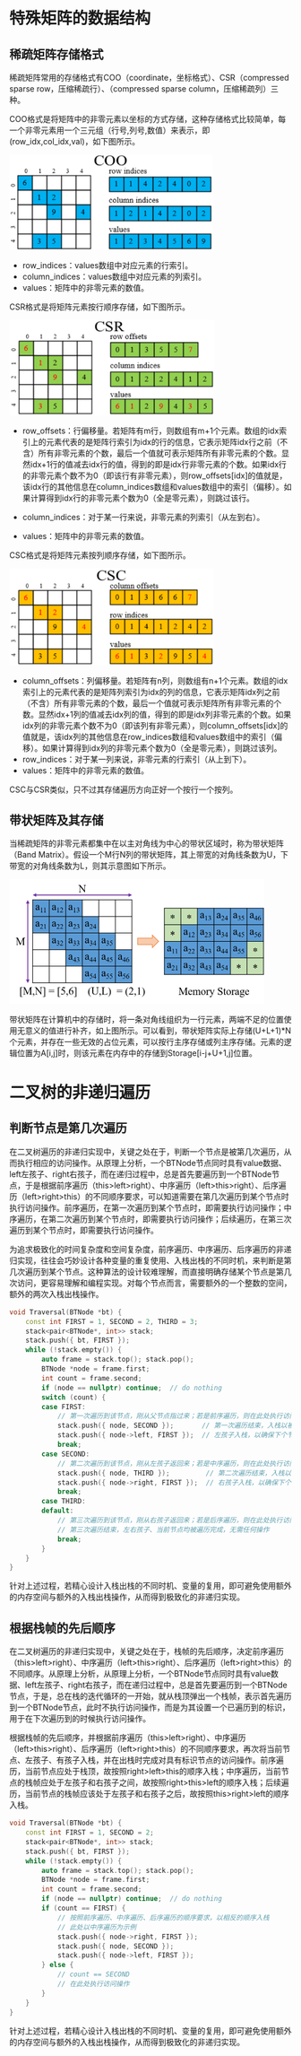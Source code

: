 # 特殊矩阵的数据结构

## 稀疏矩阵存储格式

稀疏矩阵常用的存储格式有COO（coordinate，坐标格式）、CSR（compressed sparse row，压缩稀疏行）、（compressed sparse column，压缩稀疏列）三种。

COO格式是将矩阵中的非零元素以坐标的方式存储，这种存储格式比较简单，每一个非零元素用一个三元组（行号,列号,数值）来表示，即(row_idx,col_idx,val)，如下图所示。

<img src="数据结构与算法.assets/COO.png" style="zoom: 67%;" />

- row_indices：values数组中对应元素的行索引。
- column_indices：values数组中对应元素的列索引。
- values：矩阵中的非零元素的数值。

CSR格式是将矩阵元素按行顺序存储，如下图所示。

<img src="数据结构与算法.assets/CSR.png" style="zoom:67%;" />

- row_offsets：行偏移量。若矩阵有m行，则数组有m+1个元素。数组的idx索引上的元素代表的是矩阵行索引为idx的行的信息，它表示矩阵idx行之前（不含）所有非零元素的个数，最后一个值就可表示矩阵所有非零元素的个数。显然idx+1行的值减去idx行的值，得到的即是idx行非零元素的个数。如果idx行的非零元素个数不为0（即该行有非零元素），则row_offsets[idx]的值就是，该idx行的其他信息在column_indices数组和values数组中的索引（偏移）。如果计算得到idx行的非零元素个数为0（全是零元素），则跳过该行。

- column_indices：对于某一行来说，非零元素的列索引（从左到右）。
- values：矩阵中的非零元素的数值。

CSC格式是将矩阵元素按列顺序存储，如下图所示。

<img src="数据结构与算法.assets/CSC.png" style="zoom:67%;" />

- column_offsets：列偏移量。若矩阵有n列，则数组有n+1个元素。数组的idx索引上的元素代表的是矩阵列索引为idx的列的信息，它表示矩阵idx列之前（不含）所有非零元素的个数，最后一个值就可表示矩阵所有非零元素的个数。显然idx+1列的值减去idx列的值，得到的即是idx列非零元素的个数。如果idx列的非零元素个数不为0（即该列有非零元素），则column_offsets[idx]的值就是，该idx列的其他信息在row_indices数组和values数组中的索引（偏移）。如果计算得到idx列的非零元素个数为0（全是零元素），则跳过该列。
- row_indices：对于某一列来说，非零元素的行索引（从上到下）。
- values：矩阵中的非零元素的数值。

CSC与CSR类似，只不过其存储遍历方向正好一个按行一个按列。

## 带状矩阵及其存储

当稀疏矩阵的非零元素都集中在以主对角线为中心的带状区域时，称为带状矩阵（Band Matrix）。假设一个M行N列的带状矩阵，其上带宽的对角线条数为U，下带宽的对角线条数为L，则其示意图如下所示。

<img src="数据结构与算法.assets/Band Matrix.png" style="zoom:50%;" />

带状矩阵在计算机中的存储时，将一条对角线组织为一行元素，两端不足的位置使用无意义的值进行补齐，如上图所示。可以看到，带状矩阵实际上存储(U+L+1)\*N个元素，并存在一些无效的占位元素，可以按行主序存储或列主序存储。元素的逻辑位置为A[i,j]时，则该元素在内存中的存储到Storage[i-j+U+1,j]位置。

# 二叉树的非递归遍历

## 判断节点是第几次遍历

在二叉树遍历的非递归实现中，关键之处在于，判断一个节点是被第几次遍历，从而执行相应的访问操作。从原理上分析，一个BTNode节点同时具有value数据、left左孩子、right右孩子，而在递归过程中，总是首先要遍历到一个BTNode节点，于是根据前序遍历（this>left>right）、中序遍历（left>this>right）、后序遍历（left>right>this）的不同顺序要求，可以知道需要在第几次遍历到某个节点时执行访问操作。前序遍历，在第一次遍历到某个节点时，即需要执行访问操作；中序遍历，在第二次遍历到某个节点时，即需要执行访问操作；后续遍历，在第三次遍历到某个节点时，即需要执行访问操作。

为追求极致化的时间复杂度和空间复杂度，前序遍历、中序遍历、后序遍历的非递归实现，往往会巧妙设计各种变量的重复使用、入栈出栈的不同时机，来判断是第几次遍历到某个节点。这种算法的设计较难理解，而直接明确存储某个节点是第几次访问，更容易理解和编程实现。对每个节点而言，需要额外的一个整数的空间，额外的两次入栈出栈操作。

```c++
void Traversal(BTNode *bt) {
    const int FIRST = 1, SECOND = 2, THIRD = 3;
    stack<pair<BTNode*, int>> stack;
    stack.push({ bt, FIRST });
    while (!stack.empty()) {
        auto frame = stack.top(); stack.pop();
        BTNode *node = frame.first;
        int count = frame.second;
        if (node == nullptr) continue;  // do nothing
        switch (count) {
        case FIRST:
            // 第一次遍历到该节点，刚从父节点指过来；若是前序遍历，则在此处执行访问操作
            stack.push({ node, SECOND });       // 第一次遍历结束，入栈以被第二次遍历
            stack.push({ node->left, FIRST });  // 左孩子入栈，以确保下个节点遍历其左孩子
            break;
        case SECOND:
            // 第二次遍历到该节点，刚从左孩子返回来；若是中序遍历，则在此处执行访问操作
            stack.push({ node, THIRD });         // 第二次遍历结束，入栈以被第三次遍历
            stack.push({ node->right, FIRST });  // 右孩子入栈，以确保下个节点遍历其右孩子
            break;
        case THIRD:
        default:
            // 第三次遍历到该节点，刚从右孩子返回来；若是后序遍历，则在此处执行访问操作
            // 第三次遍历结束，左右孩子、当前节点均被遍历完成，无需任何操作
            break;
        }
    }
}
```

针对上述过程，若精心设计入栈出栈的不同时机、变量的复用，即可避免使用额外的内存空间与额外的入栈出栈操作，从而得到极致化的非递归实现。

## 根据栈帧的先后顺序

在二叉树遍历的非递归实现中，关键之处在于，栈帧的先后顺序，决定前序遍历（this>left>right）、中序遍历（left>this>right）、后序遍历（left>right>this）的不同顺序。从原理上分析，从原理上分析，一个BTNode节点同时具有value数据、left左孩子、right右孩子，而在递归过程中，总是首先要遍历到一个BTNode节点，于是，总在栈的迭代循环的一开始，就从栈顶弹出一个栈帧，表示首先遍历到一个BTNode节点，此时不执行访问操作，而是为其设置一个已遍历到的标识，用于在下次遍历到的时候执行访问操作。

根据栈帧的先后顺序，并根据前序遍历（this>left>right）、中序遍历（left>this>right）、后序遍历（left>right>this）的不同顺序要求，再次将当前节点、左孩子、有孩子入栈，并在出栈时完成对具有标识节点的访问操作。前序遍历，当前节点应处于栈顶，故按照right>left>this的顺序入栈；中序遍历，当前节点的栈帧应处于左孩子和右孩子之间，故按照right>this>left的顺序入栈；后续遍历，当前节点的栈帧应该处于左孩子和右孩子之后，故按照this>right>left的顺序入栈。

```c++
void Traversal(BTNode *bt) {
    const int FIRST = 1, SECOND = 2;
    stack<pair<BTNode*, int>> stack;
    stack.push({ bt, FIRST });
    while (!stack.empty()) {
        auto frame = stack.top(); stack.pop();
        BTNode *node = frame.first;
        int count = frame.second;
        if (node == nullptr) continue;  // do nothing
        if (count == FIRST) {
            // 按照前序遍历、中序遍历、后序遍历的顺序要求，以相反的顺序入栈
            // 此处以中序遍历为示例
            stack.push({ node->right, FIRST });
            stack.push({ node, SECOND });
            stack.push({ node->left, FIRST });
        } else {
            // count == SECOND
            // 在此处执行访问操作
        }
    }
}
```

针对上述过程，若精心设计入栈出栈的不同时机、变量的复用，即可避免使用额外的内存空间与额外的入栈出栈操作，从而得到极致化的非递归实现。

